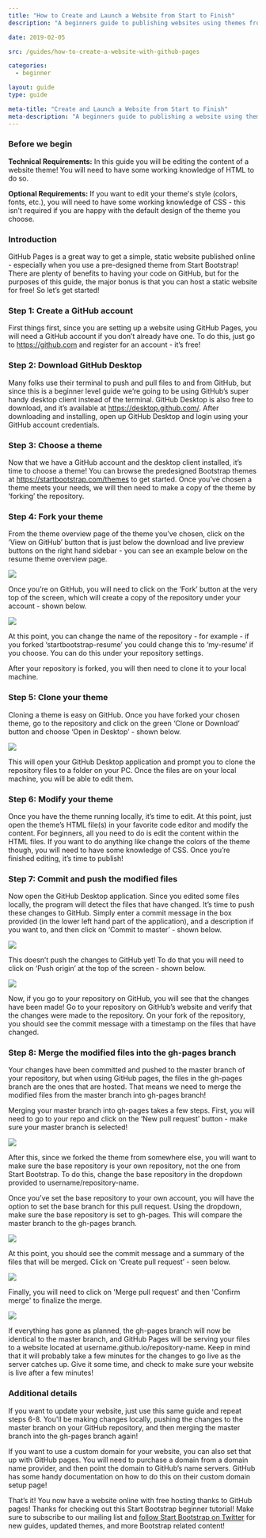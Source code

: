```yaml
---
title: "How to Create and Launch a Website from Start to Finish"
description: "A beginners guide to publishing websites using themes from Start Bootstrap and GitHub Pages"

date: 2019-02-05

src: /guides/how-to-create-a-website-with-github-pages

categories:
  - beginner

layout: guide
type: guide

meta-title: "Create and Launch a Website from Start to Finish"
meta-description: "A beginners guide to publishing a website using themes from Start Bootstrap and hosting by GitHub Pages"
---
```


### Before we begin
**Technical Requirements:** In this guide you will be editing the content of a website theme! You will need to have some working knowledge of HTML to do so.

**Optional Requirements:** If you want to edit your theme's style (colors, fonts, etc.), you will need to have some working knowledge of CSS - this isn't required if you are happy with the default design of the theme you choose.

### Introduction

GitHub Pages is a great way to get a simple, static website published online - especially when you use a pre-designed theme from Start Bootstrap! There are plenty of benefits to having your code on GitHub, but for the purposes of this guide, the major bonus is that you can host a static website for free! So let’s get started!

### Step 1: Create a GitHub account

First things first, since you are setting up a website using GitHub Pages, you will need a GitHub account if you don’t already have one. To do this, just go to <a class="font-weight-bold" target="_blank" rel="nofollow" href="https://github.com">https://github.com</a> and register for an account - it’s free!

### Step 2: Download GitHub Desktop

Many folks use their terminal to push and pull files to and from GitHub, but since this is a beginner level guide we’re going to be using GitHub’s super handy desktop client instead of the terminal. GitHub Desktop is also free to download, and it’s available at <a class="font-weight-bold" target="_blank" rel="nofollow" href="https://desktop.github.com/">https://desktop.github.com/</a>. After downloading and installing, open up GitHub Desktop and login using your GitHub account credentials.

### Step 3: Choose a theme

Now that we have a GitHub account and the desktop client installed, it’s time to choose a theme! You can browse the predesigned Bootstrap themes at <a class="font-weight-bold" target="_blank" href="https://startbootstrap.com/themes">https://startbootstrap.com/themes</a> to get started. Once you’ve chosen a theme meets your needs, we will then need to make a copy of the theme by ‘forking’ the repository.

### Step 4: Fork your theme

From the theme overview page of the theme you’ve chosen, click on the ‘View on GitHub’ button that is just below the download and live preview buttons on the right hand sidebar - you can see an example below on the resume theme overview page.

<img class="img-fluid rounded shadow" src="/assets/img/guides/create-website/view-on-github.jpg">

Once you’re on GitHub, you will need to click on the ‘Fork’ button at the very top of the screen, which will create a copy of the repository under your account - shown below.

<img class="img-fluid rounded shadow" src="/assets/img/guides/create-website/fork.jpg">

At this point, you can change the name of the repository - for example - if you forked ‘startbootstrap-resume’ you could change this to ‘my-resume’ if you choose. You can do this under your repository settings.

After your repository is forked, you will then need to clone it to your local machine.

### Step 5: Clone your theme

Cloning a theme is easy on GitHub. Once you have forked your chosen theme, go to the repository and click on the green ‘Clone or Download’ button and choose ‘Open in Desktop’ - shown below.

<img class="img-fluid rounded shadow" src="/assets/img/guides/create-website/clone.jpg">

This will open your GitHub Desktop application and prompt you to clone the repository files to a folder on your PC. Once the files are on your local machine, you will be able to edit them.

### Step 6: Modify your theme

Once you have the theme running locally, it’s time to edit. At this point, just open the theme’s HTML file(s) in your favorite code editor and modify the content. For beginners, all you need to do is edit the content within the HTML files. If you want to do anything like change the colors of the theme though, you will need to have some knowledge of CSS. Once you’re finished editing, it’s time to publish!

### Step 7: Commit and push the modified files

Now open the GitHub Desktop application. Since you edited some files locally, the program will detect the files that have changed. It’s time to push these changes to GitHub. Simply enter a commit message in the box provided (in the lower left hand part of the application), and a description if you want to, and then click on ‘Commit to master’ - shown below.

<img class="img-fluid rounded shadow d-block mx-auto" style="max-width: 300px;" src="/assets/img/guides/create-website/commit-message.jpg">

This doesn’t push the changes to GitHub yet! To do that you will need to click on ‘Push origin’ at the top of the screen - shown below.

<img class="img-fluid rounded shadow" src="/assets/img/guides/create-website/push-origin.jpg">

Now, if you go to your repository on GitHub, you will see that the changes have been made! Go to your repository on GitHub’s website and verify that the changes were made to the repository. On your fork of the repository, you should see the commit message with a timestamp on the files that have changed.

### Step 8: Merge the modified files into the gh-pages branch

Your changes have been committed and pushed to the master branch of your repository, but when using GitHub pages, the files in the gh-pages branch are the ones that are hosted. That means we need to merge the modified files from the master branch into gh-pages branch!

Merging your master branch into gh-pages takes a few steps. First, you will need to go to your repo and click on the ‘New pull request’ button - make sure your master branch is selected!

<img class="img-fluid rounded shadow" src="/assets/img/guides/create-website/pull-request.jpg">

After this, since we forked the theme from somewhere else, you will want to make sure the base repository is your own repository, not the one from Start Bootstrap. To do this, change the base repository in the dropdown provided to username/repository-name.

Once you’ve set the base repository to your own account, you will have the option to set the base branch for this pull request. Using the dropdown, make sure the base repository is set to gh-pages. This will compare the master branch to the gh-pages branch.

<img class="img-fluid rounded shadow" src="/assets/img/guides/create-website/compare-changes.jpg">

At this point, you should see the commit message and a summary of the files that will be merged. Click on ‘Create pull request’ - seen below.

<img class="img-fluid rounded shadow" src="/assets/img/guides/create-website/open-pull-request.jpg">

Finally, you will need to click on 'Merge pull request' and then 'Confirm merge' to finalize the merge.

<img class="img-fluid rounded shadow" src="/assets/img/guides/create-website/merge.jpg">

If everything has gone as planned, the gh-pages branch will now be identical to the master branch, and GitHub Pages will be serving your files to a website located at username.github.io/repository-name. Keep in mind that it will probably take a few minutes for the changes to go live as the server catches up. Give it some time, and check to make sure your website is live after a few minutes!

### Additional details

If you want to update your website, just use this same guide and repeat steps 6-8. You'll be making changes locally, pushing the changes to the master branch on your GitHub repository, and then merging the master branch into the gh-pages branch again!

If you want to use a custom domain for your website, you can also set that up with GitHub pages. You will need to purchase a domain from a domain name provider, and then point the domain to GitHub’s name servers. GitHub has some handy documentation on how to do this on their custom domain setup page!

That’s it! You now have a website online with free hosting thanks to GitHub pages! Thanks for checking out this Start Bootstrap beginner tutorial! Make sure to subscribe to our mailing list and <a class="font-weight-bold" target="_blank" href="https://twitter.com/sbootstrap">follow Start Bootstrap on Twitter</a> for new guides, updated themes, and more Bootstrap related content!
